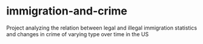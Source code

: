 # immigration-and-crime
Project analyzing the relation between legal and illegal immigration statistics and changes in crime of varying type over time in the US

